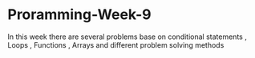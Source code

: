 # Proramming-Week-9
In this week there are several problems base on conditional statements , Loops , Functions , Arrays and different problem solving methods
